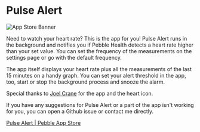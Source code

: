 # Pulse Alert

![App Store Banner](https://raw.githubusercontent.com/noiob/pulse-alert/master/assets/banner.png)

Need to watch your heart rate? This is the app for you! Pulse Alert runs in the background and notifies you if Pebble Health detects a heart rate higher than your set value. You can set the frequency of the measurements on the settings page or go with the default frequency.

The app itself displays your heart rate plus all the measurements of the last 15 minutes on a handy graph. You can set your alert threshold in the app, too, start or stop the background process and snooze the alarm.

Special thanks to [Joel Crane](https://twitter.com/Potato_Fi) for the app and the heart icon.

If you have any suggestions for Pulse Alert or a part of the app isn't working for you, you can open a Github issue or contact me directly.

[Pulse Alert | Pebble App Store](https://apps.getpebble.com/en_US/application/586a9a9fe09e637c8c0003a7)
